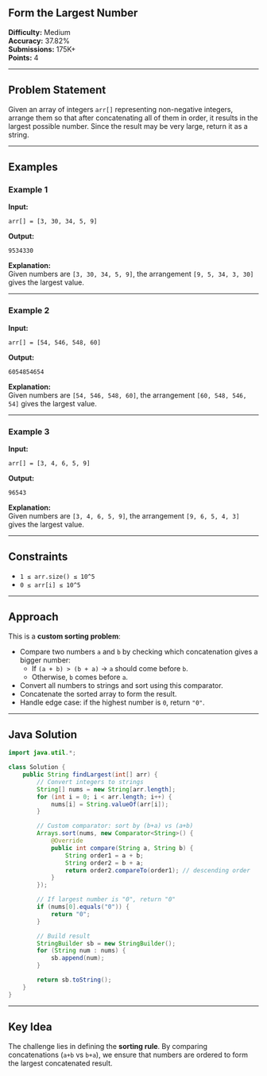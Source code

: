 
<h2><a href="https://www.geeksforgeeks.org/problems/"></a>Form the Largest Number</h2>

**Difficulty:** Medium  
**Accuracy:** 37.82%  
**Submissions:** 175K+  
**Points:** 4

---

## Problem Statement
Given an array of integers `arr[]` representing non-negative integers, arrange them so that after concatenating all of them in order, it results in the largest possible number. Since the result may be very large, return it as a string.

---

## Examples

### Example 1
**Input:**  
```
arr[] = [3, 30, 34, 5, 9]
```
**Output:**  
```
9534330
```
**Explanation:**  
Given numbers are `[3, 30, 34, 5, 9]`, the arrangement `[9, 5, 34, 3, 30]` gives the largest value.

---

### Example 2
**Input:**  
```
arr[] = [54, 546, 548, 60]
```
**Output:**  
```
6054854654
```
**Explanation:**  
Given numbers are `[54, 546, 548, 60]`, the arrangement `[60, 548, 546, 54]` gives the largest value.

---

### Example 3
**Input:**  
```
arr[] = [3, 4, 6, 5, 9]
```
**Output:**  
```
96543
```
**Explanation:**  
Given numbers are `[3, 4, 6, 5, 9]`, the arrangement `[9, 6, 5, 4, 3]` gives the largest value.

---

## Constraints
- `1 ≤ arr.size() ≤ 10^5`
- `0 ≤ arr[i] ≤ 10^5`

---

## Approach
This is a **custom sorting problem**:
- Compare two numbers `a` and `b` by checking which concatenation gives a bigger number:
  - If `(a + b) > (b + a)` → `a` should come before `b`.
  - Otherwise, `b` comes before `a`.
- Convert all numbers to strings and sort using this comparator.
- Concatenate the sorted array to form the result.
- Handle edge case: if the highest number is `0`, return `"0"`.

---

## Java Solution
```java
import java.util.*;

class Solution {
    public String findLargest(int[] arr) {
        // Convert integers to strings
        String[] nums = new String[arr.length];
        for (int i = 0; i < arr.length; i++) {
            nums[i] = String.valueOf(arr[i]);
        }

        // Custom comparator: sort by (b+a) vs (a+b)
        Arrays.sort(nums, new Comparator<String>() {
            @Override
            public int compare(String a, String b) {
                String order1 = a + b;
                String order2 = b + a;
                return order2.compareTo(order1); // descending order
            }
        });

        // If largest number is "0", return "0"
        if (nums[0].equals("0")) {
            return "0";
        }

        // Build result
        StringBuilder sb = new StringBuilder();
        for (String num : nums) {
            sb.append(num);
        }

        return sb.toString();
    }
}
```

---

## Key Idea
The challenge lies in defining the **sorting rule**. By comparing concatenations (`a+b` vs `b+a`), we ensure that numbers are ordered to form the largest concatenated result.
